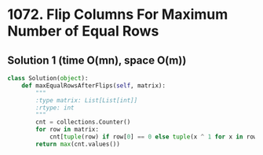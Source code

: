 # 1072. Flip Columns For Maximum Number of Equal Rows

## Solution 1 (time O(mn), space O(m))

```python
class Solution(object):
    def maxEqualRowsAfterFlips(self, matrix):
        """
        :type matrix: List[List[int]]
        :rtype: int
        """
        cnt = collections.Counter()
        for row in matrix:
            cnt[tuple(row) if row[0] == 0 else tuple(x ^ 1 for x in row)] += 1
        return max(cnt.values())
```
